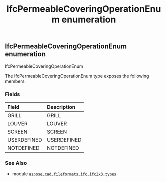﻿---
title: IfcPermeableCoveringOperationEnum enumeration
second_title: Aspose.CAD for Python via .NET API References
description: 
type: docs
weight: 2590
url: /aspose.cad.fileformats.ifc.ifc2x3.types/ifcpermeablecoveringoperationenum/
is_root: false
---

## IfcPermeableCoveringOperationEnum enumeration

IfcPermeableCoveringOperationEnum



The IfcPermeableCoveringOperationEnum type exposes the following members:

### Fields
| Field | Description |
| :- | :- |
| GRILL | GRILL |
| LOUVER | LOUVER |
| SCREEN | SCREEN |
| USERDEFINED | USERDEFINED |
| NOTDEFINED | NOTDEFINED |



### See Also
* module [`aspose.cad.fileformats.ifc.ifc2x3.types`](..)
